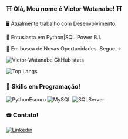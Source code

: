 
### ⛩️ Olá, Meu nome é Victor Watanabe! ⛩️

🖥️ Atualmente trabalho com Desenvolvimento.

📖 Entusiasta em Python|SQL|Power B.I.

🔎 Em busca de Novas Oportunidades. Segue ->

![Victor-Watanabe GitHub stats](https://github-readme-stats.vercel.app/api?username=Victor-Watanabe&show_icons=true&theme=dracula)

![Top Langs](https://github-readme-stats.vercel.app/api/top-langs/?username=Victor-Watanabe&layout=compact)

### 🌟 Skills em Programação!

![PythonEscuro](https://img.shields.io/badge/Python-14354C?style=for-the-badge&logo=python&logoColor=white)
![MySQL](https://img.shields.io/badge/MySQL-00000F?style=for-the-badge&logo=mysql&logoColor=white)
![SQLServer](https://img.shields.io/badge/Microsoft_SQL_Server-CC2927?style=for-the-badge&logo=microsoft-sql-server&logoColor=white)

### ☎️ Contato!

[![Linkedin](https://img.shields.io/badge/LinkedIn-0077B5?style=for-the-badge&logo=linkedin&logoColor=white)](https://www.linkedin.com/in/victor-hugo-sanches-watanabe/)

